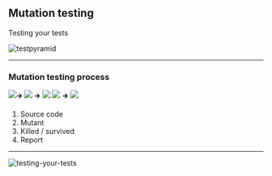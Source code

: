 ## Mutation testing

Testing your tests

![testpyramid](/img/testpyramid.png)

---

### Mutation testing process

![](/img/happy.png)<!--.element class="logo" --><span class="logo-arrow">🡲</span> <!-- .element class="fragment" data-fragment-index="1" --> 
![](/img/sick.png) <!--.element class="logo fragment" data-fragment-index="1"--><span class="logo-arrow">🡲</span> <!-- .element class="fragment" data-fragment-index="2" -->
![](/img/checkmark.png) <!--.element class="logo fragment" data-fragment-index="2"-->
![](/img/cross.png) <!--.element class="logo fragment" data-fragment-index="2"-->
<span class="logo-arrow">🡲</span> <!-- .element class="fragment" data-fragment-index="3" -->
![](/img/barchart.png) <!-- .element class="fragment logo" data-fragment-index="3" -->

1. Source code
1. <!-- .element class="fragment" data-fragment-index="1" -->Mutant
1. <!-- .element class="fragment" data-fragment-index="2" -->Killed / survived
1. <!-- .element class="fragment" data-fragment-index="3" -->Report

---

![testing-your-tests](/img/test-the-tests.jpg)